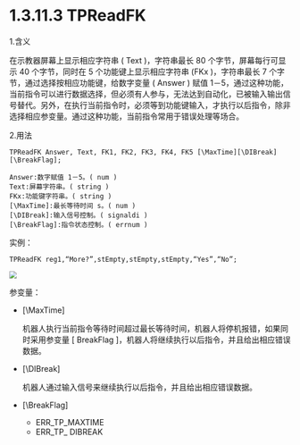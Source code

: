 # 1.3.11.3 TPReadFK

1.含义

在示教器屏幕上显示相应字符串 ( Text )，字符串最长 80 个字节，屏幕每行可显示 40 个字节，同时在 5 个功能键上显示相应字符串 (FKx )，字符串最长 7 个字节，通过选择按相应功能键，给数字变量 ( Answer ) 赋值 1－5，通过这种功能，当前指令可以进行数据选择，但必须有人参与，无法达到自动化，已被输入输出信号替代。另外，在执行当前指令时，必须等到功能键输入，才执行以后指令，除非选择相应参变量。通过这种功能，当前指令常用于错误处理等场合。

2.用法

```
TPReadFK Answer, Text, FK1, FK2, FK3, FK4, FK5 [\MaxTime][\DIBreak][\BreakFlag];

Answer:数字赋值 1－5。( num )  
Text:屏幕字符串。( string )   
FKx:功能键字符串。( string ) 
[\MaxTime]:最长等待时间 s。( num ) 
[\DIBreak]:输入信号控制。( signaldi ) 
[\BreakFlag]:指令状态控制。( errnum )
```

实例：

```
TPReadFK reg1,“More?”,stEmpty,stEmpty,stEmpty,“Yes”,“No”;
```

<img src="picture\tpreadfk.png" style="zoom:80%;" />

参变量：

- [\MaxTime]

  机器人执行当前指令等待时间超过最长等待时间，机器人将停机报错，如果同时采用参变量 [ BreakFlag ]，机器人将继续执行以后指令，并且给出相应错误数据。

- [\DIBreak]

  机器人通过输入信号来继续执行以后指令，并且给出相应错误数据。

- [\BreakFlag]

  - ERR_TP_MAXTIME
  - ERR_TP_ DIBREAK